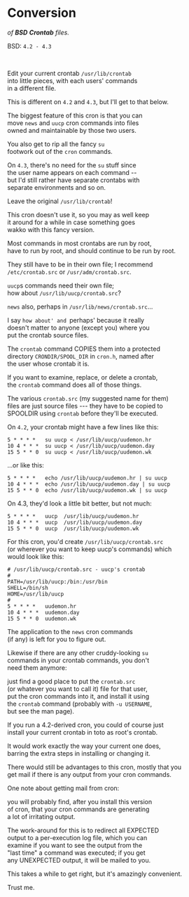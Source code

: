 
# Conversion

*of **BSD** **Crontab** files.*

BSD: `4.2 - 4.3`

<br>

Edit your current crontab `/usr/lib/crontab` <br>
into little pieces, with each users' commands <br>
in a different file.

This is different on `4.2` and `4.3`, but I'll get to that below.

The biggest feature of this cron is that you can <br>
move `news` and `uucp` cron commands into files <br>
owned and maintainable by those two users.

You also get to rip all the fancy `su` <br>
footwork out of the `cron` commands.

On `4.3`, there's no need for the `su` stuff since <br>
the user name appears on each command -- <br>
but I'd still rather have separate crontabs with <br>
separate environments and so on.

Leave the original `/usr/lib/crontab`!

This cron doesn't use it, so you may as well keep <br>
it around for a while in case something goes <br>
wakko with this fancy version.

Most commands in most crontabs are run by root, <br>
have to run by root, and should continue to be run by root.

They still have to be in their own file; I recommend <br>
`/etc/crontab.src` or `/usr/adm/crontab.src`.

`uucp`s commands need their own file; <br>
how about `/usr/lib/uucp/crontab.src`?

`news` also, perhaps in `/usr/lib/news/crontab.src`...

I say `how about' and `perhaps' because it really <br>
doesn't matter to anyone (except you) where you <br>
put the crontab source files.

The `crontab` command COPIES them into a protected <br>
directory `CRONDIR/SPOOL_DIR` in `cron.h`, named after <br>
the user whose crontab it is.

If you want to examine, replace, or delete a crontab, <br>
the `crontab` command does all of those things.

The various `crontab.src` (my suggested name for them) <br>
files are just source files --- they have to be copied to <br>
SPOOLDIR using `crontab` before they'll be
executed.

On `4.2`, your crontab might have a few lines like this:

```src
5 * * * *   su uucp < /usr/lib/uucp/uudemon.hr
10 4 * * *  su uucp < /usr/lib/uucp/uudemon.day
15 5 * * 0  su uucp < /usr/lib/uucp/uudemon.wk
```

...or like this:

```src
5 * * * *   echo /usr/lib/uucp/uudemon.hr | su uucp
10 4 * * *  echo /usr/lib/uucp/uudemon.day | su uucp
15 5 * * 0  echo /usr/lib/uucp/uudemon.wk | su uucp
```

On 4.3, they'd look a little bit better, but not much:

```src
5 * * * *   uucp  /usr/lib/uucp/uudemon.hr
10 4 * * *  uucp  /usr/lib/uucp/uudemon.day
15 5 * * 0  uucp  /usr/lib/uucp/uudemon.wk
```

For this cron, you'd create `/usr/lib/uucp/crontab.src` <br>
(or wherever you want to keep uucp's commands) which <br>
would look like this:

```src
# /usr/lib/uucp/crontab.src - uucp's crontab
#
PATH=/usr/lib/uucp:/bin:/usr/bin
SHELL=/bin/sh
HOME=/usr/lib/uucp
#
5 * * * *   uudemon.hr
10 4 * * *  uudemon.day
15 5 * * 0  uudemon.wk
```

The application to the `news` cron commands <br>
(if any) is left for you to figure out.

Likewise if there are any other cruddy-looking `su` <br>
commands in your crontab commands, you don't <br>
need them anymore:

just find a good place to put the `crontab.src` <br>
(or whatever you want to call it) file for that user, <br>
put the cron commands into it, and install it using <br>
the `crontab` command (probably with `-u USERNAME`, <br>
but see the man page).

If you run a 4.2-derived cron, you could of course just <br>
install your current crontab in toto as root's crontab.

It would work exactly the way your current one does, <br>
barring the extra steps in installing or changing it.

There would still be advantages to this cron, mostly that you <br>
get mail if there is any output from your cron commands.

One note about getting mail from cron: 

you will probably find, after you install this version <br>
of cron, that your cron commands are generating <br>
a lot of irritating output.

The work-around for this is to redirect all EXPECTED <br>
output to a per-execution log file, which you can <br>
examine if you want to see the output from the <br>
"last time" a command was executed; if you get <br>
any UNEXPECTED output, it will be mailed to you.

This takes a while to get right, but it's amazingly convenient.

Trust me.

